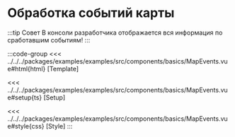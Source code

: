 # Обработка событий карты

:::tip Совет
В консоли разработчика отображается вся информация по сработавшим событиям!
:::

<script lang="ts" setup>
import MapComponent from 'examples/src/components/basics/MapEvents.vue';
</script>

<map-component/>

:::code-group
<<< ../../../packages/examples/examples/src/components/basics/MapEvents.vue#html{html} [Template]

<<< ../../../packages/examples/examples/src/components/basics/MapEvents.vue#setup{ts} [Setup]

<<< ../../../packages/examples/examples/src/components/basics/MapEvents.vue#style{css} [Style]
:::
